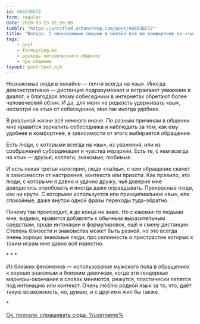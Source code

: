 ```yaml
---
id: 466530272
form: regular
date: 2010-03-23 01:56:00
tumblr: "https://untitled.urbansheep.com/post/466530272"
title: "Вопрос: С незнакомыми людьми в онлайн всё же комфортнее на «ты» или на «вы»? А как обстоит с «ты» и «вы» в реальной жизни?"
tags:
    - post
    - formspring.me
    - роскошь человеческого общения
    - про общение
layout: post-text.njk
---
```


<p class="formspringmeAnswer">Незнакомые люди в онлайне — почти всегда на «вы». Иногда демонстративно — дистанция подразумевает и встраивает уважение в диалог, и благодаря этому собеседники в интернетах обретают более человеческий облик. И да, для меня не редкость удерживать «вы», несмотря на «ты» от собеседника, мне так иногда удобнее.</p>

<p>В реальной жизни всё немного иначе. По разным причинам в общении мне нравится зеркалить собеседника и наблюдать за тем, как ему удобнее и комфортнее, в зависимости от этого выбирается обращение.</p>

<p>Есть люди, с которыми всегда на «вы», из уважения, или из соображений субординации и чувства иерархии. Есть те, с кем всегда на «ты» — друзья, коллеги, знакомые, любимые.</p>

<p>И есть некая третья категория, люди «ты/вы», с кем обращение скачет в зависимости от настроения, контекста или прихоти. Как правило, это люди, с которыми я давно и удачно дружу, чьё доверие мне доводилось опробовать и иногда даже оправдывать. Прекрасные люди, как ни крути. С которыми используется или принципиальное «вы», или спокойные, даже внутри одной фразы переходы туда-обратно.</p>

<p>Почему так происходит, я до конца не знаю. Но с какими-то людьми мне, видимо, нравится добавлять к обычным выразительным средствам, вроде интонации и формулировок, ещё и смену дистанции. Степень близости и знакомства может быть разной, но это всегда очень хорошо знакомые люди, про склонность и пристрастие которых к таким играм мне давно всё известно.</p>

<p>* * *</p>

<p>Из близких феноменов — использование мужского пола в обращениях к хорошо знакомым и близким девочкам, когда эти гендерные маркеры-окончания в словах меняются, режутся, пластически лепятся под интонацию или контекст. Очень люблю родной язык за то, что, даёт такую возможность, но, думаю, и с другими жил бы также.</p>

<p>*</p>

<p class="formspringmeFooter">
    <a href="http://formspring.me/urbansheep">Ок, поехали, спрашивать сюда, %username%</a>
</p>

